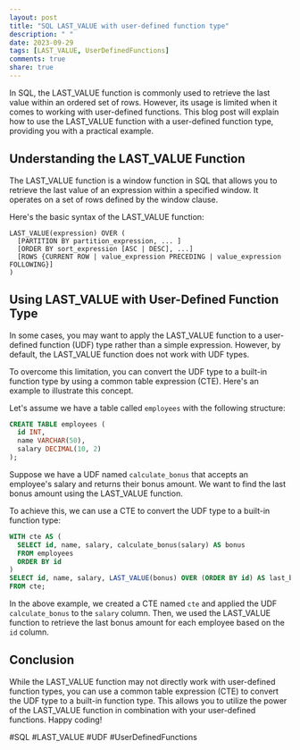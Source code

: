 ```yaml
---
layout: post
title: "SQL LAST_VALUE with user-defined function type"
description: " "
date: 2023-09-29
tags: [LAST_VALUE, UserDefinedFunctions]
comments: true
share: true
---
```


In SQL, the LAST_VALUE function is commonly used to retrieve the last value within an ordered set of rows. However, its usage is limited when it comes to working with user-defined functions. This blog post will explain how to use the LAST_VALUE function with a user-defined function type, providing you with a practical example.

## Understanding the LAST_VALUE Function

The LAST_VALUE function is a window function in SQL that allows you to retrieve the last value of an expression within a specified window. It operates on a set of rows defined by the window clause.

Here's the basic syntax of the LAST_VALUE function:

```
LAST_VALUE(expression) OVER (
  [PARTITION BY partition_expression, ... ]
  [ORDER BY sort_expression [ASC | DESC], ...]
  [ROWS {CURRENT ROW | value_expression PRECEDING | value_expression FOLLOWING}]
)
```

## Using LAST_VALUE with User-Defined Function Type

In some cases, you may want to apply the LAST_VALUE function to a user-defined function (UDF) type rather than a simple expression. However, by default, the LAST_VALUE function does not work with UDF types.

To overcome this limitation, you can convert the UDF type to a built-in function type by using a common table expression (CTE). Here's an example to illustrate this concept.

Let's assume we have a table called `employees` with the following structure:

```sql
CREATE TABLE employees (
  id INT,
  name VARCHAR(50),
  salary DECIMAL(10, 2)
);
```

Suppose we have a UDF named `calculate_bonus` that accepts an employee's salary and returns their bonus amount. We want to find the last bonus amount using the LAST_VALUE function.

To achieve this, we can use a CTE to convert the UDF type to a built-in function type:

```sql
WITH cte AS (
  SELECT id, name, salary, calculate_bonus(salary) AS bonus
  FROM employees
  ORDER BY id
)
SELECT id, name, salary, LAST_VALUE(bonus) OVER (ORDER BY id) AS last_bonus
FROM cte;
```

In the above example, we created a CTE named `cte` and applied the UDF `calculate_bonus` to the `salary` column. Then, we used the LAST_VALUE function to retrieve the last bonus amount for each employee based on the `id` column.

## Conclusion

While the LAST_VALUE function may not directly work with user-defined function types, you can use a common table expression (CTE) to convert the UDF type to a built-in function type. This allows you to utilize the power of the LAST_VALUE function in combination with your user-defined functions. Happy coding!

#SQL #LAST_VALUE #UDF #UserDefinedFunctions